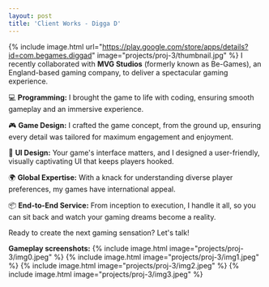 ```yaml
---
layout: post
title: 'Client Works - Digga D'
---
```

{% include image.html url="https://play.google.com/store/apps/details?id=com.begames.diggad" image="projects/proj-3/thumbnail.jpg" %}
I recently collaborated with **MVG Studios** (formerly known as Be-Games), an England-based gaming company, to deliver a spectacular gaming experience.

💻 **Programming:** I brought the game to life with coding, ensuring smooth gameplay and an immersive experience.

🎮 **Game Design:** I crafted the game concept, from the ground up, ensuring every detail was tailored for maximum engagement and enjoyment.

🎨 **UI Design:** Your game's interface matters, and I designed a user-friendly, visually captivating UI that keeps players hooked.

🌍 **Global Expertise:** With a knack for understanding diverse player preferences, my games have international appeal.

📦 **End-to-End Service:** From inception to execution, I handle it all, so you can sit back and watch your gaming dreams become a reality.

Ready to create the next gaming sensation? Let's talk!

**Gameplay screenshots:**
{% include image.html image="projects/proj-3/img0.jpeg" %}
{% include image.html image="projects/proj-3/img1.jpeg" %}
{% include image.html image="projects/proj-3/img2.jpeg" %}
{% include image.html image="projects/proj-3/img3.jpeg" %}